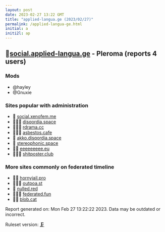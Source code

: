 ```yaml
---
layout: post
date: 2023-02-27 13:22 GMT
title: "applied-langua.ge (2023/02/27)"
permalink: /applied-langua-ge.html
initial: a
initi2l: ap
---
```


## 🦝[social.applied-langua.ge](https://social.applied-langua.ge) - Pleroma (reports 4 users)

### Mods
 * @hayley
 * @Gnuxie

### Sites popular with administration

* 🐘 [social.xenofem.me](/social-xenofem-me.html)
* 🦝🧸💉 [disqordia.space](/disqordia-space.html)
* 🦝🧸💉 [rdrama.cc](/rdrama-cc.html)
* 🦝🧸💉 [asbestos.cafe](/asbestos-cafe.html)
* 🐘 [akko.disqordia.space](/akko-disqordia-space.html)
* 🦝 [stereophonic.space](/stereophonic-space.html)
* 🦝🧸 [eeeeeeeee.eu](/eeeeeeeee-eu.html)
* 🦝🧸💉 [shitposter.club](/shitposter-club.html)

### More sites commonly on federated timeline

* 🦝🧸 [hornyjail.pro](/hornyjail-pro.html)
* 🦝🧸💉 [outpoa.st](/outpoa-st.html)
* 🦝 [nulled.red](/nulled-red.html)
* 🦝🧸💉 [federated.fun](/federated-fun.html)
* 🦝🧸 [blob.cat](/blob-cat.html)

Report generated on: Mon Feb 27 13:22:22 2023. Data may be outdated or incorrect.

Ruleset version: [🗜](/version-clamp)
